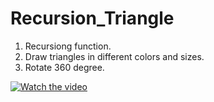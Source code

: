 # Recursion_Triangle

1. Recursiong function.
2. Draw triangles in different colors and sizes.
3. Rotate 360 degree. 

[![Watch the video](https://img.youtube.com/vi/Hp9qfjcn7aw/maxresdefault.jpg)](https://youtu.be/Hp9qfjcn7aw)



